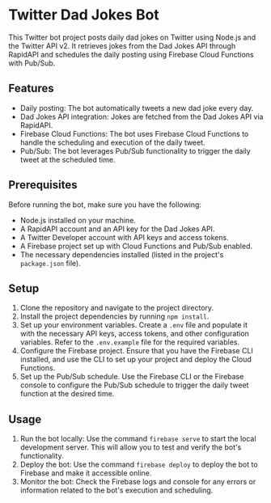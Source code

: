 # Twitter Dad Jokes Bot

This Twitter bot project posts daily dad jokes on Twitter using Node.js and the Twitter API v2. It retrieves jokes from the Dad Jokes API through RapidAPI and schedules the daily posting using Firebase Cloud Functions with Pub/Sub.

## Features

- Daily posting: The bot automatically tweets a new dad joke every day.
- Dad Jokes API integration: Jokes are fetched from the Dad Jokes API via RapidAPI.
- Firebase Cloud Functions: The bot uses Firebase Cloud Functions to handle the scheduling and execution of the daily tweet.
- Pub/Sub: The bot leverages Pub/Sub functionality to trigger the daily tweet at the scheduled time.

## Prerequisites

Before running the bot, make sure you have the following:

- Node.js installed on your machine.
- A RapidAPI account and an API key for the Dad Jokes API.
- A Twitter Developer account with API keys and access tokens.
- A Firebase project set up with Cloud Functions and Pub/Sub enabled.
- The necessary dependencies installed (listed in the project's `package.json` file).

## Setup

1. Clone the repository and navigate to the project directory.
2. Install the project dependencies by running `npm install`.
3. Set up your environment variables. Create a `.env` file and populate it with the necessary API keys, access tokens, and other configuration variables. Refer to the `.env.example` file for the required variables.
4. Configure the Firebase project. Ensure that you have the Firebase CLI installed, and use the CLI to set up your project and deploy the Cloud Functions.
5. Set up the Pub/Sub schedule. Use the Firebase CLI or the Firebase console to configure the Pub/Sub schedule to trigger the daily tweet function at the desired time.

## Usage

1. Run the bot locally: Use the command `firebase serve` to start the local development server. This will allow you to test and verify the bot's functionality.
2. Deploy the bot: Use the command `firebase deploy` to deploy the bot to Firebase and make it accessible online.
3. Monitor the bot: Check the Firebase logs and console for any errors or information related to the bot's execution and scheduling.
